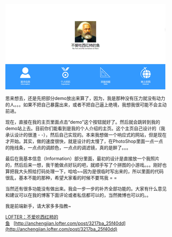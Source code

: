 ![](./assets/imgs/6619420639025680420.png)

思来想去，还是先把部分demo放出来算了，因为，我是那种没有压力就没有动力的人。。。如果不把自己暴露出来，或者不把自己逼上绝境，我想我很可能不会主动前进。

现在，直接在我的主页里面点击“demo”这个按钮就好了。然后就会跳转到我的demo站上去。目前你们能看到是我的个人介绍的主页。这个主页自己设计的（我承认设计的很渣&nbsp;-&nbsp;-），然后自己实现的。本来我想做一个响应式的网站，但是现在才开始。其实，做的速度很快，就是设计的太慢了，在PhotoShop里面一点一点的拖线条，一点点的调颜色，一点点的调滤镜，真的是醉了。。。

最后在我基本信息（Information）部分里面，最初的设计是直接放一个我照片的，然后后来一想，我干脆做点好玩的吧，就顺手写了个拼图的小游戏。。。刚好也算把我大头照给打码处理一下，哈哈~~因为是很临时写出来的，所以里面的代码很乱，基本不能的那种，希望大家看的时候不要骂我&nbsp;=&nbsp;=

当然还有很多功能没有做出来。我会一步一步的补齐全部功能的。大家有什么意见和建议可以在我的博客下面评论或者私信都可以的，当然微博也可以的。。

我是前端新手，请大家多多指教~

[LOFTER：不爱吃西红柿的鱼](http://anchengjian.lofter.com)&nbsp;&nbsp;&nbsp;[http://anchengjian.lofter.com/post/3217ba_25f40dd](http://anchengjian.lofter.com/post/3217ba_25f40dd)